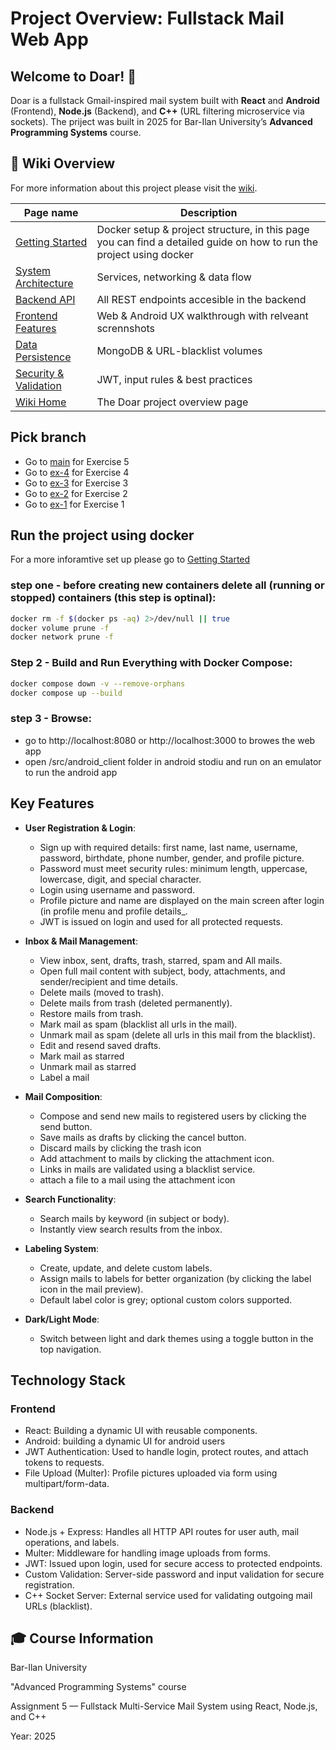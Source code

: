 # **Project Overview: Fullstack Mail Web App**

## **Welcome to Doar! 📩**
Doar is a fullstack Gmail-inspired mail system built with **React**  and **Android** (Frontend), **Node.js** (Backend), and **C++** (URL filtering microservice via sockets).
The priject was built in 2025 for Bar-Ilan University’s **Advanced Programming Systems** course.

## 📖 Wiki Overview

For more information about this project please visit the [wiki](https://github.com/meshybb/Create-our-Gmail/wiki/).

| Page name                                      | Description                            |
| ---------------------------------------------- | -------------------------------------- |
| [Getting Started](https://github.com/meshybb/Create-our-Gmail/wiki/Getting-Started)             | Docker setup & project structure, in this page you can find a detailed guide on how to run the project using docker |
| [System Architecture](https://github.com/meshybb/Create-our-Gmail/wiki/System-Architecture)     | Services, networking & data flow       |
| [Backend API](https://github.com/meshybb/Create-our-Gmail/wiki/Backend-API)                     | All REST endpoints accesible in the backend|
| [Frontend Features](https://github.com/meshybb/Create-our-Gmail/wiki/Frontend-Features)         | Web & Android UX walkthrough with relveant scrennshots |
| [Data Persistence](https://github.com/meshybb/Create-our-Gmail/wiki/Data-Persistence)           | MongoDB & URL-blacklist volumes        |
| [Security & Validation](https://github.com/meshybb/Create-our-Gmail/wiki/Security-&-Validation) | JWT, input rules & best practices      |
| [Wiki Home](https://github.com/meshybb/Create-our-Gmail/wiki/Home)                              | The Doar project overview page                  |


## Pick branch
- Go to [main](https://github.com/meshybb/Create-our-Gmail) for Exercise 5
- Go to [ex-4](https://github.com/meshybb/Create-our-Gmail/tree/ex-4) for Exercise 4
- Go to [ex-3](https://github.com/meshybb/Create-our-Gmail/tree/ex-3) for Exercise 3
- Go to [ex-2](https://github.com/meshybb/Create-our-Gmail/tree/ex-2) for Exercise 2
- Go to [ex-1](https://github.com/meshybb/Create-our-Gmail/tree/ex-1) for Exercise 1

## Run the project using docker

For a more inforamtive set up please go to [Getting Started](https://github.com/meshybb/Create-our-Gmail/wiki/Getting-Started)

### step one - before creating new containers delete all (running or stopped) containers (this step is optinal):

``` bash
docker rm -f $(docker ps -aq) 2>/dev/null || true
docker volume prune -f
docker network prune -f
```

### Step 2 - Build and Run Everything with Docker Compose:

```bash
docker compose down -v --remove-orphans
docker compose up --build
```
### step 3 - Browse:
- go to http://localhost:8080 or http://localhost:3000 to browes the web app 
- open /src/android_client folder in android stodiu and run on an emulator to run the android app


## Key Features 

- **User Registration & Login**:
  - Sign up with required details: first name, last name, username, password, birthdate, phone number, gender, and profile picture.
  - Password must meet security rules: minimum length, uppercase, lowercase, digit, and special character.
  - Login using username and password.
  - Profile picture and name are displayed on the main screen after login (in profile menu and profile details_.
  - JWT is issued on login and used for all protected requests.

- **Inbox & Mail Management**:
  - View inbox, sent, drafts, trash, starred, spam and All mails.
  - Open full mail content with subject, body, attachments, and sender/recipient and time details.
  - Delete mails (moved to trash).
  - Delete mails from trash (deleted permanently).
  - Restore mails from trash.
  - Mark mail as spam (blacklist all urls in the mail).
  - Unmark mail as spam (delete all urls in this mail from the blacklist).
  - Edit and resend saved drafts.
  - Mark mail as starred
  - Unmark mail as starred
  - Label a mail

- **Mail Composition**:
  - Compose and send new mails to registered users by clicking the send button. 
  - Save mails as drafts by clicking the cancel button.
  - Discard mails by clicking the trash icon
  - Add attachment to mails by clicking the attachment icon.
  - Links in mails are validated using a blacklist service.
  - attach a file to a mail using the attachment icon

- **Search Functionality**:
  - Search mails by keyword (in subject or body).
  - Instantly view search results from the inbox.

- **Labeling System**:
  - Create, update, and delete custom labels.
  - Assign mails to labels for better organization (by clicking the label icon in the mail preview).
  - Default label color is grey; optional custom colors supported.

- **Dark/Light Mode**:
  - Switch between light and dark themes using a toggle button in the top navigation.

## Technology Stack

### Frontend
- React: Building a dynamic UI with reusable components.
- Android: building a dynamic UI for android users
- JWT Authentication: Used to handle login, protect routes, and attach tokens to requests.
- File Upload (Multer): Profile pictures uploaded via form using multipart/form-data.

### Backend
- Node.js + Express: Handles all HTTP API routes for user auth, mail operations, and labels.
- Multer: Middleware for handling image uploads from forms.
- JWT: Issued upon login, used for secure access to protected endpoints.
- Custom Validation: Server-side password and input validation for secure registration.
- C++ Socket Server: External service used for validating outgoing mail URLs (blacklist).
  
##  🎓 Course Information

 Bar-Ilan University
 
 "Advanced Programming Systems" course
 
Assignment 5 — Fullstack Multi-Service Mail System using React, Node.js, and C++

Year: 2025

